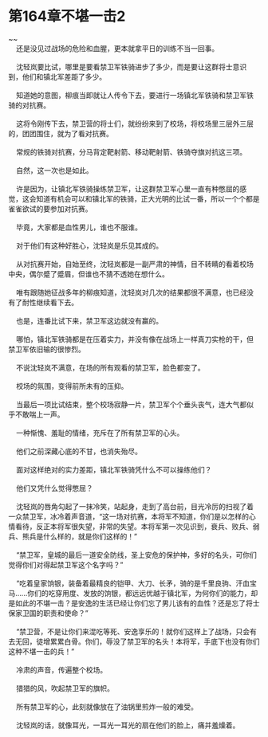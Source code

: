 # 第164章不堪一击2
~~<br>&nbsp;&nbsp;&nbsp;&nbsp;还是没见过战场的危险和血腥，更本就拿平日的训练不当一回事。<br><br>&nbsp;&nbsp;&nbsp;&nbsp;沈轻岚要比试，哪里是要看禁卫军铁骑进步了多少，而是要让这群将士意识到，他们和镇北军差距了多少。<br><br>&nbsp;&nbsp;&nbsp;&nbsp;知道她的意图，柳痕当即就让人传令下去，要进行一场镇北军铁骑和禁卫军铁骑的对抗赛。<br><br>&nbsp;&nbsp;&nbsp;&nbsp;这将令刚传下去，禁卫营的将士们，就纷纷来到了校场，将校场里三层外三层的，团团围住，就为了看对抗赛。<br><br>&nbsp;&nbsp;&nbsp;&nbsp;常规的铁骑对抗赛，分马背定靶射箭、移动靶射箭、铁骑夺旗对抗这三项。<br><br>&nbsp;&nbsp;&nbsp;&nbsp;自然，这一次也是如此。<br><br>&nbsp;&nbsp;&nbsp;&nbsp;许是因为，让镇北军铁骑操练禁卫军，让这群禁卫军心里一直有种憋屈的感觉，这会知道有机会可以和镇北军的铁骑，正大光明的比试一番，所以一个个都是雀雀欲试的要参加对抗赛。<br><br>&nbsp;&nbsp;&nbsp;&nbsp;毕竟，大家都是血性男儿，谁也不服谁。<br><br>&nbsp;&nbsp;&nbsp;&nbsp;对于他们有这种好胜心，沈轻岚是乐见其成的。<br><br>&nbsp;&nbsp;&nbsp;&nbsp;从对抗赛开始，自始至终，沈轻岚都是一副严肃的神情，目不转睛的看着校场中央，偶尔蹙了蹙眉，但谁也不猜不透她在想什么。<br><br>&nbsp;&nbsp;&nbsp;&nbsp;唯有跟随她征战多年的柳痕知道，沈轻岚对几次的结果都很不满意，也已经没有了耐性继续看下去。<br><br>&nbsp;&nbsp;&nbsp;&nbsp;也是，连番比试下来，禁卫军这边就没有赢的。<br><br>&nbsp;&nbsp;&nbsp;&nbsp;哪怕，镇北军铁骑都是在压着实力，并没有像在战场上一样真刀实枪的干，但禁卫军依旧输的很惨烈。<br><br>&nbsp;&nbsp;&nbsp;&nbsp;不说沈轻岚不满意，在场的所有观看的禁卫军，脸色都变了。<br><br>&nbsp;&nbsp;&nbsp;&nbsp;校场的氛围，变得前所未有的压抑。<br><br>&nbsp;&nbsp;&nbsp;&nbsp;当最后一项比试结束，整个校场寂静一片，禁卫军个个垂头丧气，连大气都似乎不敢喘上一声。<br><br>&nbsp;&nbsp;&nbsp;&nbsp;一种惭愧、羞耻的情绪，充斥在了所有禁卫军的心头。<br><br>&nbsp;&nbsp;&nbsp;&nbsp;他们之前深藏心底的不甘，也消失殆尽。<br><br>&nbsp;&nbsp;&nbsp;&nbsp;面对这样绝对的实力差距，镇北军铁骑凭什么不可以操练他们？<br><br>&nbsp;&nbsp;&nbsp;&nbsp;他们又凭什么觉得憋屈？<br><br>&nbsp;&nbsp;&nbsp;&nbsp;沈轻岚的唇角勾起了一抹冷笑，站起身，走到了高台前，目光冷厉的扫视了着一众禁卫军，冰冷着声音道，“这一场对抗赛，本将军不知道，你们是以怎样的心情看待，反正本将军很失望，非常的失望。本将军第一次见识到，衰兵、败兵、弱兵、熊兵是什么样的，就是你们这样的！”<br><br>&nbsp;&nbsp;&nbsp;&nbsp;“禁卫军，皇城的最后一道安全防线，圣上安危的保护神，多好的名头，可你们觉得你们对得起禁卫军这个名字吗？”<br><br>&nbsp;&nbsp;&nbsp;&nbsp;“吃着皇家饷银，装备着最精良的铠甲、大刀、长矛，骑的是千里良驹、汗血宝马……你们的吃穿用度、发放的饷银，都远远优越于镇北军，为何你们的能力，却是如此的不堪一击？是安逸的生活已经让你们忘了男儿该有的血性？还是忘了将士保家卫国的职责和使命？”<br><br>&nbsp;&nbsp;&nbsp;&nbsp;“禁卫营，不是让你们来混吃等死、安逸享乐的！就你们这样上了战场，只会有去无回，徒增累累白骨。你们，辱没了禁卫军的名头！本将军，手底下也没有你们这种不堪一击的兵！”<br><br>&nbsp;&nbsp;&nbsp;&nbsp;冷肃的声音，传遍整个校场。<br><br>&nbsp;&nbsp;&nbsp;&nbsp;猎猎的风，吹起禁卫军的旗帜。<br><br>&nbsp;&nbsp;&nbsp;&nbsp;所有禁卫军的心，此刻就像放在了油锅里煎炸一般的难受。<br><br>&nbsp;&nbsp;&nbsp;&nbsp;沈轻岚的话，就像耳光，一耳光一耳光的扇在他们的脸上，痛并羞燥着。<br><br>
                    

<script>_fwqdsqadxfw()</script>
<div><script>_dfwf1dw();</script></div>
<div><script>_dfwf1agdw();</script></div>
                